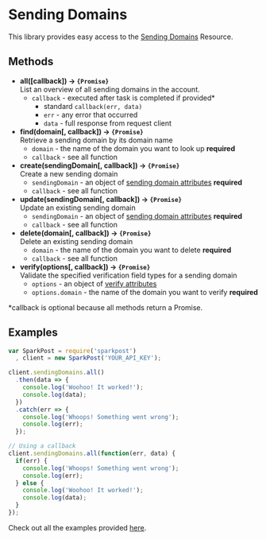 # Sending Domains

This library provides easy access to the [Sending Domains](https://developers.sparkpost.com/api/sending-domains) Resource.

## Methods
* **all([callback]) &rarr; `{Promise}`**<br />
  List an overview of all sending domains in the account.
  * `callback` - executed after task is completed if provided*
    * standard `callback(err, data)`
    * `err` - any error that occurred
    * `data` - full response from request client
* **find(domain[, callback]) &rarr; `{Promise}`**<br />
  Retrieve a sending domain by its domain name
  * `domain` - the name of the domain you want to look up **required**
  * `callback` - see all function
* **create(sendingDomain[, callback]) &rarr; `{Promise}`**<br />
  Create a new sending domain
  * `sendingDomain` - an object of [sending domain attributes](https://developers.sparkpost.com/api/sending-domains#header-sending-domain-attributes) **required**
  * `callback` - see all function
* **update(sendingDomain[, callback]) &rarr; `{Promise}`**<br />
  Update an existing sending domain
  * `sendingDomain` - an object of [sending domain attributes](https://developers.sparkpost.com/api/sending-domains#header-sending-domain-attributes) **required**
  * `callback` - see all function
* **delete(domain[, callback]) &rarr; `{Promise}`**<br />
  Delete an existing sending domain
  * `domain` - the name of the domain you want to delete **required**
  * `callback` - see all function
* **verify(options[, callback]) &rarr; `{Promise}`**<br />
  Validate the specified verification field types for a sending domain
  * `options` - an object of [verify attributes](https://developers.sparkpost.com/api/sending-domains#header-verify-attributes)
  * `options.domain` - the name of the domain you want to verify **required**

*callback is optional because all methods return a Promise.

## Examples

```javascript
var SparkPost = require('sparkpost')
  , client = new SparkPost('YOUR_API_KEY');

client.sendingDomains.all()
  .then(data => {
    console.log('Woohoo! It worked!');
    console.log(data);
  })
  .catch(err => {
    console.log('Whoops! Something went wrong');
    console.log(err);
  });

// Using a callback
client.sendingDomains.all(function(err, data) {
  if(err) {
    console.log('Whoops! Something went wrong');
    console.log(err);
  } else {
    console.log('Woohoo! It worked!');
    console.log(data);
  }
});

```

Check out all the examples provided [here](/examples/sendingDomains).
